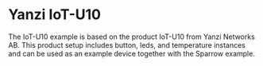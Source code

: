 Yanzi IoT-U10
=============

The IoT-U10 example is based on the product IoT-U10 from Yanzi Networks AB.
This product setup includes button, leds, and temperature instances and can be
used as an example device together with the Sparrow example.
